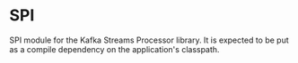 # SPI

SPI module for the Kafka Streams Processor library.
It is expected to be put as a compile dependency on the application's classpath.